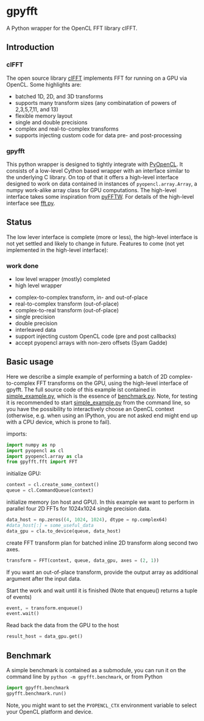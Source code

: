 gpyfft
======

A Python wrapper for the OpenCL FFT library clFFT.

## Introduction

### clFFT

The open source library [clFFT] implements FFT for running on a GPU via OpenCL. Some highlights are:

* batched 1D, 2D, and 3D transforms
* supports many transform sizes (any combinatation of powers of 2,3,5,7,11, and 13)
* flexible memory layout
* single and double precisions
* complex and real-to-complex transforms
* supports injecting custom code for data pre- and post-processing

### gpyfft

This python wrapper is designed to tightly integrate with [PyOpenCL]. It consists of a low-level Cython based wrapper with an interface similar to the underlying C library. On top of that it offers a high-level interface designed to work on data contained in instances of `pyopencl.array.Array`, a numpy work-alike array class for GPU computations. The high-level interface takes some inspiration from [pyFFTW]. For details of the high-level interface see [fft.py].


## Status

The low lever interface is complete (more or less), the high-level interface is not yet settled and likely to change in future. Features to come (not yet implemented in the high-level interface):

### work done

-   low level wrapper (mostly) completed
-   high level wrapper

  * complex-to-complex transform, in- and out-of-place
  * real-to-complex transform (out-of-place)
  * complex-to-real transform (out-of-place)
  * single precision
  * double precision 
  * interleaved data
  * support injecting custom OpenCL code (pre and post callbacks)
  * accept pyopencl arrays with non-zero offsets (Syam Gadde)

## Basic usage

Here we describe a simple example of performing a batch of 2D complex-to-complex FFT transforms on the GPU, using the high-level interface of gpyfft. The full source code of this example ist contained in [simple\_example.py], which is the essence of [benchmark.py].
Note, for testing it is recommended to start [simple\_example.py] from the command line, so you have the possibility to interactively choose an OpenCL context (otherwise, e.g. when using an IPython, you are not asked end might end up with a CPU device, which is prone to fail). 

imports:

``` python
import numpy as np
import pyopencl as cl
import pyopencl.array as cla
from gpyfft.fft import FFT
```

initialize GPU:

``` python
context = cl.create_some_context()
queue = cl.CommandQueue(context)
```

initialize memory (on host and GPU). In this example we want to perform in parallel four 2D FFTs for 1024x1024 single precision data.

``` python
data_host = np.zeros((4, 1024, 1024), dtype = np.complex64)
#data_host[:] = some_useful_data
data_gpu = cla.to_device(queue, data_host)
```

create FFT transform plan for batched inline 2D transform along second two axes.

``` python
transform = FFT(context, queue, data_gpu, axes = (2, 1))
```

If you want an out-of-place transform, provide the output array as additional argument after the input data.

Start the work and wait until it is finished (Note that enqueu() returns a tuple of events)

``` python
event, = transform.enqueue()
event.wait()
```

Read back the data from the GPU to the host

``` python
result_host = data_gpu.get()
```

## Benchmark

A simple benchmark is contained as a submodule, you can run it on the command line by `python -m gpyfft.benchmark`, or from Python
``` python
import gpyfft.benchmark
gpyfft.benchmark.run()
```
Note, you might want to set the `PYOPENCL_CTX` environment variable to select your OpenCL platform and device.


  [clFFT]: https://github.com/clMathLibraries/clFFT
  [pyFFTW]: https://github.com/hgomersall/pyFFTW
  [PyOpenCL]: https://mathema.tician.de/software/pyopencl
  [fft.py]: gpyfft/fft.py
  [pyfft]: http://github.com/Manticore/pyfft
  [simple\_example.py]: examples/simple_example.py
  [benchmark.py]: gpyfft/benchmark.py
